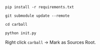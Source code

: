 `pip install -r requirements.txt`

`git submodule update --remote`

`cd carball`

`python init.py`

Right click `carball` -> Mark as Sources Root.

